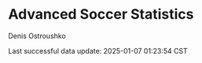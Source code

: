 # Advanced Soccer Statistics
Denis Ostroushko

<!-- gfm -->

Last successful data update: 2025-01-07 01:23:54 CST

